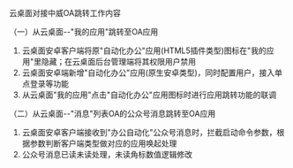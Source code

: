 云桌面对接中威OA跳转工作内容

（一）从云桌面--"我的应用"跳转至OA应用

1. 云桌面安卓客户端将原"自动化办公"应用(HTML5插件类型)图标在"我的应用"里隐藏；在云桌面后台管理端将其权限用户禁用
2. 云桌面安卓端新增"自动化办公"应用(原生安卓类型)，同时配置用户，接入单点登录等功能
3. 从云桌面"我的应用"点击"自动化办公"应用图标时进行应用跳转功能的联调

（二）从云桌面--"消息"列表OA的公众号消息跳转至OA应用

1. 云桌面安卓客户端接收到"办公自动化"公众号消息时，拦截启动命令参数，根据参数判断客户端类型做对应的应用唤起处理
2. 公众号消息已读未读处理，未读角标数值逻辑修改